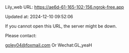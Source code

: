 Lily_web URL: https://ae6d-61-165-102-156.ngrok-free.app

Updated at: 2024-12-10 09:52:06

If you cannot open this URL, the server might be down.

Please contact: 

goley04@foxmail.com Or Wechat:GL_yeaH